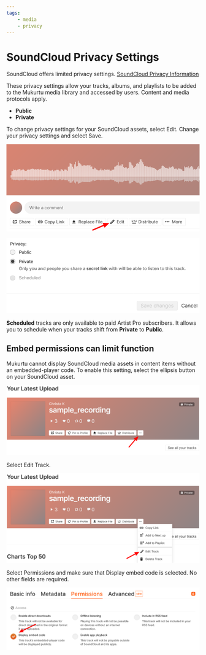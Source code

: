 ```yaml
---
tags: 
    - media
    - privacy
---
```

# SoundCloud Privacy Settings

SoundCloud offers limited privacy settings. [SoundCloud Privacy Information](https://help.soundcloud.com/hc/en-us/articles/115003562388-Changing-your-track-s-privacy-setting)

These privacy settings allow your tracks, albums, and playlists to be added to the Mukurtu media library and accessed by users. Content and media protocols apply. 
- **Public**
- **Private** 

To change privacy settings for your SoundCloud assets, select Edit. Change your privacy settings and select Save.

![An image of the SoundCloud track menu options with a red arrow pointing to "Edit".](../_embeds/SoundCloudprivacy1.5.png "Changing SoundCloud permissions.")

![An image of the SoundCloud privacy permissions menu with Public, Private, and Scheduled options. The Private option is selected.](../_embeds/SoundCloudprivacy1.png "Changing SoundCloud permissions.")

**Scheduled** tracks are only available to paid Artist Pro subscribers. It allows you to schedule when your tracks shift from **Private** to **Public**.

## Embed permissions can limit function

Mukurtu cannot display SoundCloud media assets in content items without an embedded-player code. To enable this setting, select the ellipsis button on your SoundCloud asset.

![An image of the menu for a SoundCloud track with a red arrow pointing to the ellipsis.](../_embeds/SoundCloudpermission1.png "Changing SoundCloud permissions.")

Select Edit Track.

![An image of the menu for a SoundCloud track with the ellipsis selected and a red arrow pointing to **Edit Track** from the dropdown menu.](../_embeds/SoundCloudpermission2.png "Changing SoundCloud permissions.")

Select Permissions and make sure that Display embed code is selected. No other fields are required. 

![An image of the Permissions menu with "Display embed code" selected.](../_embeds/SoundCloudpermission3.png "Changing SoundCloud permissions.")